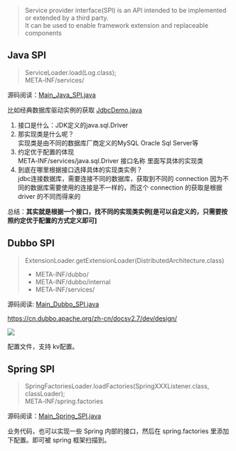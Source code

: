> Service provider interface(SPl) is an APl intended to be implemented or extended by a third party.  
> It can be used to enable framework extension and replaceable components  

## Java SPI

> ServiceLoader.load(Log.class);  
> META-lNF/services/

源码阅读：[Main_Java_SPI.java](./javaSPI/Main_Java_SPI.java)

比如经典数据库驱动实例的获取 [JdbcDemo.java](./javaSPI/JdbcDemo.java)
1. 接口是什么：JDK定义的java.sql.Driver
2. 那实现类是什么呢？  
实现类是由不同的数据库厂商定义的MySQL Oracle Sql Server等
3. 约定优于配置的体现  
    META-lNF/services/java.sql.Driver 接口名称 里面写具体的实现类
4. 到底在哪里根据接口选择具体的实现类实例？  
   jdbc连接数据库，需要连接不同的数据库，获取到不同的 connection 
   因为不同的数据库需要使用的连接是不一样的，而这个 connection 的获取是根据 driver 的不同而得来的

总结：**其实就是根据一个接口，找不同的实现类实例[是可以自定义的，只需要按照约定优于配置的方式定义即可]**

## Dubbo SPI

> ExtensionLoader.getExtensionLoader(DistributedArchitecture.class)  
>  - META-lNF/dubbo/
>  - META-lNF/dubbo/internal
>  - META-lNF/services/ 

源码阅读: [Main_Dubbo_SPI.java](./dubboSPI/Main_Dubbo_SPI.java)

<https://cn.dubbo.apache.org/zh-cn/docsv2.7/dev/design/>

![](https://cn.dubbo.apache.org/imgs/dev/dubbo-framework.jpg)

配置文件，支持 kv配置。

## Spring SPI
> SpringFactoriesLoader.loadFactories(SpringXXXListener.class, classLoader);  
> META-lNF/spring.factories

源码阅读：[Main_Spring_SPI.java](./springSPI/Main_Spring_SPI.java)

业务代码，也可以实现一些 Spring 内部的接口，然后在 spring.factories 里添加下配置。即可被 spring 框架扫描到。
